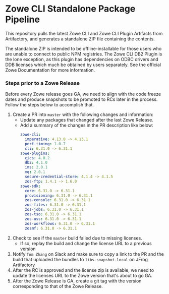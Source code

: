 # Zowe CLI Standalone Package Pipeline

This repository pulls the latest Zowe CLI and Zowe CLI Plugin Artifacts from Artifactory, and generates a standalone ZIP file containing the contents.

The standalone ZIP is intended to be offline-installable for those users who are unable to connect to public NPM registries. The Zowe CLI DB2 Plugin is the lone exception, as this plugin has dependencies on ODBC drivers and DDB licenses which much be obtained by users separately. See the official Zowe Documentation for more information.

### Steps prior to a Zowe Release

Before every Zowe release goes GA, we need to align with the code freeze dates and produce snapshots to be promoted to RCs later in the process. Follow the steps below to accomplish that.

1. Create a PR into `master` with the following changes and information:
    - Update any packages that changed after the last Zowe Release.
    - Add a summary of the changes in the PR description like below:
      ```yaml
      zowe-cli:
        imperative: 4.13.0 -> 4.13.1
        perf-timing: 1.0.7
        cli: 6.31.0 -> 6.31.1
      zowe-plugins:
        cics: 4.0.2
        db2: 4.1.0
        ims: 2.0.1
        mq: 2.0.1
        secure-credential-store: 4.1.4 -> 4.1.5
        zos-ftp: 1.4.1 -> 1.6.0
      zowe-sdk:
        core: 6.31.0 -> 6.31.1
        provisioning: 6.31.0 -> 6.31.1
        zos-console: 6.31.0 -> 6.31.1
        zos-files: 6.31.0 -> 6.31.1
        zos-jobs: 6.31.0 -> 6.31.1
        zos-tso: 6.31.0 -> 6.31.1
        zos-uss: 6.31.0 -> 6.31.1
        zos-workflows: 6.31.0 -> 6.31.1
        zosmf: 6.31.0 -> 6.31.1
        ```
2. Check to see if the `master` build failed due to missing licenses.
    - If so, replay the build and change the license URL to a previous version
3. Notify `Tom Zhang` on Slack and make sure to copy a link to the PR and the build that uploaded the bundles to `libs-snapshot-local` on JFrog Artifactory
4. After the RC is approved and the license zip is available, we need to update the licenses URL to the Zowe version that's about to go GA.
5. After the Zowe Release is GA, create a git tag with the version corresponding to that of the Zowe Release.


